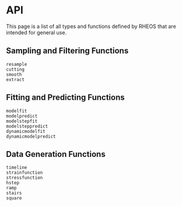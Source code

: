 # API

This page is a list of all types and functions defined by RHEOS that are intended for general use.

<!-- ## RHEOS Types
```@docs
RheologyData
RheologyDynamic
RheologyModel
``` -->

## Sampling and Filtering Functions
```@docs
resample
cutting
smooth
extract
```

## Fitting and Predicting Functions
```@docs
modelfit
modelpredict
modelstepfit
modelsteppredict
dynamicmodelfit
dynamicmodelpredict
```

## Data Generation Functions
```@docs
timeline
strainfunction
stressfunction
hstep
ramp
stairs
square
```

<!-- ## File I/O
```@docs
importdata
exportdata
savedata
loaddata
savemodel
loadmodel
``` -->
